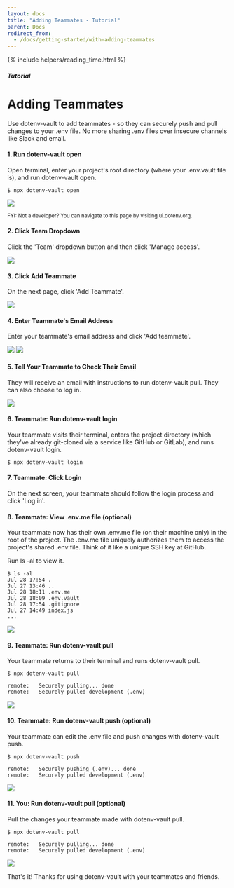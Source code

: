 ```yaml
---
layout: docs
title: "Adding Teammates - Tutorial"
parent: Docs
redirect_from:
  - /docs/getting-started/with-adding-teammates
---
```


{% include helpers/reading_time.html %}

##### Tutorial

# Adding Teammates

Use dotenv-vault to add teammates - so they can securely push and pull changes to your .env file. No more sharing .env files over insecure channels like Slack and email.



#### 1. Run dotenv-vault open

Open terminal, enter your project's root directory (where your .env.vault file is), and run dotenv-vault open.

```
$ npx dotenv-vault open
```

![](https://res.cloudinary.com/dotenv-org/image/upload/c_scale,w_900/v1659628450/Screen_Shot_2022-08-04_at_8.53.10_AM_cgkgkk.png)

<small>FYI: Not a developer? You can navigate to this page by visiting ui.dotenv.org.</small>

#### 2. Click Team Dropdown

Click the 'Team' dropdown button and then click 'Manage access'.

![](https://res.cloudinary.com/dotenv-org/image/upload/c_scale,w_900/v1659647516/Screen_Shot_2022-08-04_at_2.10.17_PM_bdiezm.png)

#### 3. Click Add Teammate

On the next page, click 'Add Teammate'.

![](https://res.cloudinary.com/dotenv-org/image/upload/c_scale,w_900/v1659648001/Screen_Shot_2022-08-04_at_2.13.27_PM_rxvyll.png)

#### 4. Enter Teammate's Email Address

Enter your teammate's email address and click 'Add teammate'.

![](https://res.cloudinary.com/dotenv-org/image/upload/c_scale,w_900/v1659648252/Screen_Shot_2022-08-04_at_2.15.11_PM_l9rzrl.png)
![](https://res.cloudinary.com/dotenv-org/image/upload/c_scale,w_900/v1659657654/Screen_Shot_2022-08-04_at_4.58.59_PM_exusnj.png)

#### 5. Tell Your Teammate to Check Their Email

They will receive an email with instructions to run dotenv-vault pull. They can also choose to log in.

![](https://res.cloudinary.com/dotenv-org/image/upload/c_scale,w_900/v1659657800/Screen_Shot_2022-08-04_at_2.17.49_PM_djym8s.png)

#### 6. Teammate: Run dotenv-vault login

Your teammate visits their terminal, enters the project directory (which they've already git-cloned via a service like GitHub or GitLab), and runs dotenv-vault login.

```
$ npx dotenv-vault login
```

#### 7. Teammate: Click Login

On the next screen, your teammate should follow the login process and click 'Log in'.

#### 8. Teammate: View .env.me file (optional)

Your teammate now has their own .env.me file (on their machine only) in the root of the project. The .env.me file uniquely authorizes them to access the project's shared .env file. Think of it like a unique SSH key at GitHub.

Run ls -al to view it.

```
$ ls -al
Jul 28 17:54 .
Jul 27 13:46 ..
Jul 28 18:11 .env.me
Jul 28 18:09 .env.vault
Jul 28 17:54 .gitignore
Jul 27 14:49 index.js
...
```

![](https://res.cloudinary.com/dotenv-org/image/upload/c_scale,w_900/v1659128781/dotenv-me_bsffi2.png)

#### 9. Teammate: Run dotenv-vault pull

Your teammate returns to their terminal and runs dotenv-vault pull.

```
$ npx dotenv-vault pull

remote:   Securely pulling... done
remote:   Securely pulled development (.env)
```

![](https://res.cloudinary.com/dotenv-org/image/upload/v1659659716/teammate-pull_zlk3hr.gif)

#### 10. Teammate: Run dotenv-vault push (optional)

Your teammate can edit the .env file and push changes with dotenv-vault push.

```
$ npx dotenv-vault push

remote:   Securely pushing (.env)... done
remote:   Securely pulled development (.env)
```
![](https://res.cloudinary.com/dotenv-org/image/upload/v1659660333/teammate-push_m2r46u.gif)

#### 11. You: Run dotenv-vault pull (optional)

Pull the changes your teammate made with dotenv-vault pull.

```
$ npx dotenv-vault pull

remote:   Securely pulling... done
remote:   Securely pulled development (.env)
```
![](https://res.cloudinary.com/dotenv-org/image/upload/v1659660592/teammate-pull_g5o4px.gif)

That's it! Thanks for using dotenv-vault with your teammates and friends.
